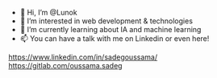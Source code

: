 - 👋 Hi, I’m @Lunok
- 👀 I’m interested in web development & technologies
- 🌱 I’m currently learning about IA and machine learning
- 📫 You can have a talk with me on Linkedin or even here!

https://www.linkedin.com/in/sadegoussama/
https://gitlab.com/oussama.sadeg

<!---
Lunok/Lunok is a ✨ special ✨ repository because its `README.md` (this file) appears on your GitHub profile.
You can click the Preview link to take a look at your changes.
--->
